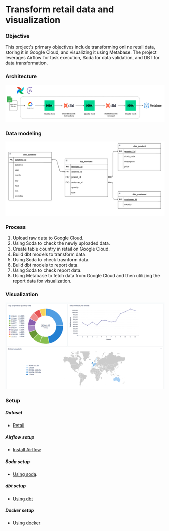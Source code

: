 # Transform retail data and visualization

### Objective

This project's primary objectives include transforming online retail data, storing it in Google Cloud, and visualizing it using Metabase. The project leverages Airflow for task execution, Soda for data validation, and DBT for data transformation.

### Architecture

![Architecture](Picture/Architecture.png)

### Data modeling

![Data_modeling](Picture/Data_modeling.png)

### Process

1. Upload raw data to Google Cloud.
2. Using Soda to check the newly uploaded data.
3. Create table country in retail on Google Cloud.
4. Build dbt models to transform data.
5. Using Soda to check trasnform data.
6. Build dbt models to report data.
7. Using Soda to check report data.
8. Using Metabase to fetch data from Google Cloud and then utilizing the report data for visualization.

### Visualization

![Visualization](Picture/Visualization.png)

### Setup

##### Dataset

- [Retail](https://www.kaggle.com/datasets/tunguz/online-retail)

##### Airflow setup

- [Install Airflow](https://docs.astronomer.io/astro/cli/install-cli)

##### Soda setup

- [Using soda](https://github.com/ddooxhuy09/Transform_retail_data_and_visualization/tree/master/include/soda).

##### dbt setup

- [Using dbt](https://github.com/ddooxhuy09/Transform_retail_data_and_visualization/tree/master/include/dbt)

##### Docker setup

- [Using docker](Dockerfile)
